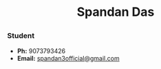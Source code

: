 # <p align="center">Spandan Das</p>

### Student

- **Ph:** 9073793426
- **Email:** spandan3official@gmail.com
